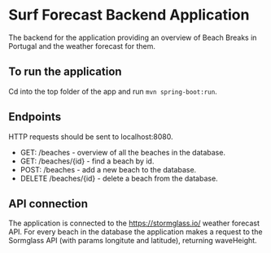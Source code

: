 # Surf Forecast Backend Application 

The backend for the application providing an overview of Beach Breaks in Portugal and the weather forecast for them.

## To run the application

Cd into the top folder of the app and run `mvn spring-boot:run`.

## Endpoints

HTTP requests should be sent to localhost:8080.

- GET: /beaches - overview of all the beaches in the database.
- GET: /beaches/{id} - find a beach by id.
- POST: /beaches - add a new beach to the database.
- DELETE /beaches/{id} - delete a beach from the database.

## API connection

The application is connected to the https://stormglass.io/ weather forecast API. For every beach in the database the application makes a request to the Sormglass API (with params longitute and latitude), returning waveHeight.
